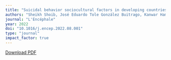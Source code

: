```yaml
---
title: "Suicidal behavior sociocultural factors in developing countries during COVID-19"
authors: "Sheikh Shoib, José Eduardo Tole González Buitrago, Kanwar Hamza Shuja, Muhammad Aqeel, Riccardo de Filippis, Jaffar Abbas"
journal: "L'Encéphale"
year: 2022
doi: "10.1016/j.encep.2022.08.001"
type: "journal"
impact_factor: true
---
```


[Download PDF](/files/papers/2022-encephale-suicidal-behavior.pdf)
